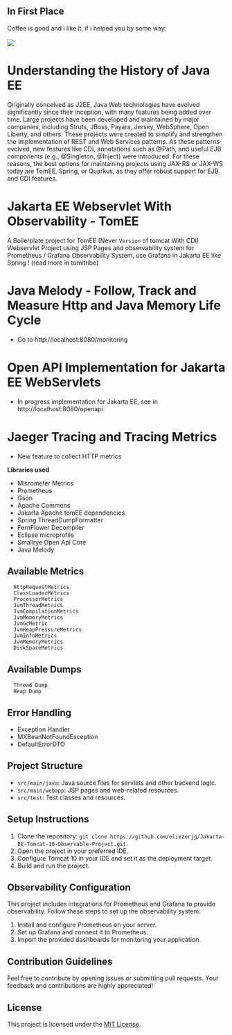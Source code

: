 ## In First Place
Coffee is good and i like it, if i helped you by some way:<br/><br/>
<a href="https://buymeacoffee.com/eliezerjg" target="_blank"><img src="https://img.shields.io/badge/-buy_me_a%C2%A0coffee-gray?logo=buy-me-a-coffee" /></a>

# Understanding the History of Java EE 
<p>
    Originally conceived as J2EE, Java Web technologies have evolved significantly since their inception, 
    with many features being added over time. Large projects have been developed and maintained by major companies, 
    including Struts, JBoss, Payara, Jersey, WebSphere, Open Liberty, and others. 
    These projects were created to simplify and strengthen the implementation of REST and Web Services patterns. 
    As these patterns evolved, new features like CDI, annotations such as @Path, and useful EJB components (e.g., @Singleton, @Inject) 
    were introduced. For these reasons, the best options for maintaining projects using JAX-RS or JAX-WS today are TomEE, Spring, or Quarkus,
    as they offer robust support for EJB and CDI features.
</p>



# Jakarta EE Webservlet With Observability - TomEE

A Boilerplate project for TomEE (Never `Version` of tomcat With CDI) Webservlet Project using JSP Pages and observability
system for Prometheus / Grafana Observability System, use Grafana in Jakarta EE like Spring ! (read more in tomitribe)


# Java Melody - Follow, Track and Measure Http and Java Memory Life Cycle
+ Go to http://localhost:8080/monitoring

# Open API Implementation for Jakarta EE WebServlets
+ In progress implementation for Jakarta EE, see in http://localhost:8080/openapi


# Jaeger Tracing and Tracing Metrics 

+ New feature to collect HTTP metrics 

**Libraries used**

- Micrometer Metrics
- Prometheus
- Gson
- Apache Commons
- Jakarta Apache tomEE dependencies
- Spring ThreadDumpFormatter
- FernFlower Decompiler
- Eclipse microprofile
- Smallrye Open Api Core
- Java Melody

## Available Metrics

```
  HttpRequestMetrics
  ClassLoaderMetrics
  ProcessorMetrics
  JvmThreadMetrics
  JvmCompilationMetrics
  JvmMemoryMetrics
  JvmGcMetric
  JvmHeapPressureMetrics
  JvmInfoMetrics
  JvmMemoryMetrics
  DiskSpaceMetrics
```

## Available Dumps

```
  Thread Dump
  Heap Dump
```

## Error Handling

- Exception Handler
- MXBeanNotFoundException
- DefaultErrorDTO

## Project Structure

- `src/main/java`: Java source files for servlets and other backend logic.
- `src/main/webapp`: JSP pages and web-related resources.
- `src/test`: Test classes and resources.

## Setup Instructions

1. Clone the repository: `git clone https://github.com/eliezerjg/Jakarta-EE-Tomcat-10-Observable-Project.git`.
2. Open the project in your preferred IDE.
3. Configure Tomcat 10 in your IDE and set it as the deployment target.
4. Build and run the project.

## Observability Configuration

This project includes integrations for Prometheus and Grafana to provide observability. Follow these steps to set up the
observability system:

1. Install and configure Prometheus on your server.
2. Set up Grafana and connect it to Prometheus.
3. Import the provided dashboards for monitoring your application.

## Contribution Guidelines

Feel free to contribute by opening issues or submitting pull requests. Your feedback and contributions are highly
appreciated!

## License

This project is licensed under the [MIT License](MIT-LICENSE).
